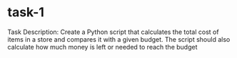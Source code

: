 # task-1
Task Description: Create a Python script that calculates the total cost of items in a store and compares it with a given budget. The script should also calculate how much money is left or needed to reach the budget
